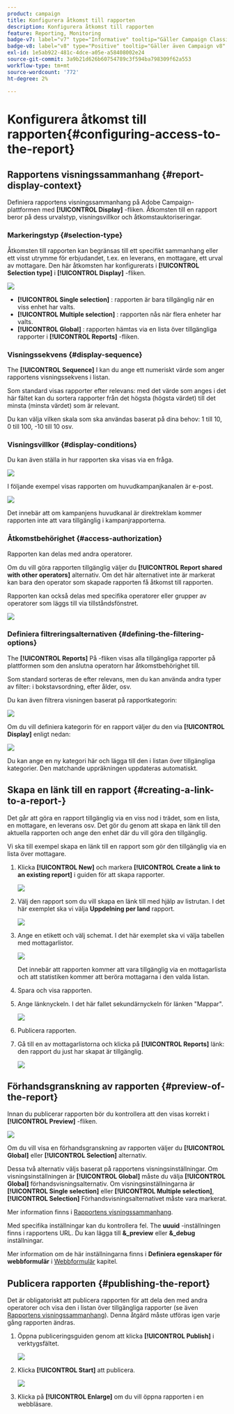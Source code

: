 ```yaml
---
product: campaign
title: Konfigurera åtkomst till rapporten
description: Konfigurera åtkomst till rapporten
feature: Reporting, Monitoring
badge-v7: label="v7" type="Informative" tooltip="Gäller Campaign Classic v7"
badge-v8: label="v8" type="Positive" tooltip="Gäller även Campaign v8"
exl-id: 1e5ab922-481c-4dce-a05e-a58408002e24
source-git-commit: 3a9b21d626b60754789c3f594ba798309f62a553
workflow-type: tm+mt
source-wordcount: '772'
ht-degree: 2%

---
```


# Konfigurera åtkomst till rapporten{#configuring-access-to-the-report}



## Rapportens visningssammanhang {#report-display-context}

Definiera rapportens visningssammanhang på Adobe Campaign-plattformen med **[!UICONTROL Display]** -fliken. Åtkomsten till en rapport beror på dess urvalstyp, visningsvillkor och åtkomstauktoriseringar.

### Markeringstyp {#selection-type}

Åtkomsten till rapporten kan begränsas till ett specifikt sammanhang eller ett visst utrymme för erbjudandet, t.ex. en leverans, en mottagare, ett urval av mottagare. Den här åtkomsten har konfigurerats i **[!UICONTROL Selection type]** i **[!UICONTROL Display]** -fliken.

![](assets/s_ncs_advuser_report_visibility_4.png)

* **[!UICONTROL Single selection]** : rapporten är bara tillgänglig när en viss enhet har valts.
* **[!UICONTROL Multiple selection]** : rapporten nås när flera enheter har valts.
* **[!UICONTROL Global]** : rapporten hämtas via en lista över tillgängliga rapporter i **[!UICONTROL Reports]** -fliken.

### Visningssekvens {#display-sequence}

The **[!UICONTROL Sequence]** I kan du ange ett numeriskt värde som anger rapportens visningssekvens i listan.

Som standard visas rapporter efter relevans: med det värde som anges i det här fältet kan du sortera rapporter från det högsta (högsta värdet) till det minsta (minsta värdet) som är relevant.

Du kan välja vilken skala som ska användas baserat på dina behov: 1 till 10, 0 till 100, -10 till 10 osv.

### Visningsvillkor {#display-conditions}

Du kan även ställa in hur rapporten ska visas via en fråga.

![](assets/s_ncs_advuser_report_visibility_5.png)

I följande exempel visas rapporten om huvudkampanjkanalen är e-post.

![](assets/s_ncs_advuser_report_visibility_6.png)

Det innebär att om kampanjens huvudkanal är direktreklam kommer rapporten inte att vara tillgänglig i kampanjrapporterna.

### Åtkomstbehörighet {#access-authorization}

Rapporten kan delas med andra operatorer.

Om du vill göra rapporten tillgänglig väljer du **[!UICONTROL Report shared with other operators]** alternativ. Om det här alternativet inte är markerat kan bara den operator som skapade rapporten få åtkomst till rapporten.

Rapporten kan också delas med specifika operatorer eller grupper av operatorer som läggs till via tillståndsfönstret.

![](assets/s_ncs_advuser_report_visibility_8.png)

### Definiera filtreringsalternativen {#defining-the-filtering-options}

The **[!UICONTROL Reports]** På -fliken visas alla tillgängliga rapporter på plattformen som den anslutna operatorn har åtkomstbehörighet till.

Som standard sorteras de efter relevans, men du kan använda andra typer av filter: i bokstavsordning, efter ålder, osv.

Du kan även filtrera visningen baserat på rapportkategorin:

![](assets/report_ovv_select_type.png)

Om du vill definiera kategorin för en rapport väljer du den via **[!UICONTROL Display]** enligt nedan:

![](assets/report_select_category.png)

Du kan ange en ny kategori här och lägga till den i listan över tillgängliga kategorier. Den matchande uppräkningen uppdateras automatiskt.

## Skapa en länk till en rapport {#creating-a-link-to-a-report-}

Det går att göra en rapport tillgänglig via en viss nod i trädet, som en lista, en mottagare, en leverans osv. Det gör du genom att skapa en länk till den aktuella rapporten och ange den enhet där du vill göra den tillgänglig.

Vi ska till exempel skapa en länk till en rapport som gör den tillgänglig via en lista över mottagare.

1. Klicka **[!UICONTROL New]** och markera **[!UICONTROL Create a link to an existing report]** i guiden för att skapa rapporter.

   ![](assets/s_ncs_advuser_report_wizard_link_01.png)

1. Välj den rapport som du vill skapa en länk till med hjälp av listrutan. I det här exemplet ska vi välja **Uppdelning per land** rapport.

   ![](assets/s_ncs_advuser_report_wizard_link_02.png)

1. Ange en etikett och välj schemat. I det här exemplet ska vi välja tabellen med mottagarlistor.

   ![](assets/s_ncs_advuser_report_wizard_link_03.png)

   Det innebär att rapporten kommer att vara tillgänglig via en mottagarlista och att statistiken kommer att beröra mottagarna i den valda listan.

1. Spara och visa rapporten.
1. Ange länknyckeln. I det här fallet sekundärnyckeln för länken &quot;Mappar&quot;.

   ![](assets/s_ncs_advuser_report_wizard_link_04.png)

1. Publicera rapporten.
1. Gå till en av mottagarlistorna och klicka på **[!UICONTROL Reports]** länk: den rapport du just har skapat är tillgänglig.

   ![](assets/s_ncs_advuser_report_wizard_link_05.png)

## Förhandsgranskning av rapporten {#preview-of-the-report}

Innan du publicerar rapporten bör du kontrollera att den visas korrekt i **[!UICONTROL Preview]** -fliken.

![](assets/s_ncs_advuser_report_preview_01.png)

Om du vill visa en förhandsgranskning av rapporten väljer du **[!UICONTROL Global]** eller **[!UICONTROL Selection]** alternativ.

Dessa två alternativ väljs baserat på rapportens visningsinställningar. Om visningsinställningen är **[!UICONTROL Global]** måste du välja **[!UICONTROL Global]** förhandsvisningsalternativ. Om visningsinställningarna är **[!UICONTROL Single selection]** eller **[!UICONTROL Multiple selection]**, **[!UICONTROL Selection]** Förhandsvisningsalternativet måste vara markerat.

Mer information finns i [Rapportens visningssammanhang](#report-display-context).

Med specifika inställningar kan du kontrollera fel. The **uuuid** -inställningen finns i rapportens URL. Du kan lägga till **&amp;_preview** eller **&amp;_debug** inställningar.

Mer information om de här inställningarna finns i **Definiera egenskaper för webbformulär** i [Webbformulär](../../web/using/about-web-forms.md) kapitel.

## Publicera rapporten {#publishing-the-report}

Det är obligatoriskt att publicera rapporten för att dela den med andra operatorer och visa den i listan över tillgängliga rapporter (se även [Rapportens visningssammanhang](#report-display-context)). Denna åtgärd måste utföras igen varje gång rapporten ändras.

1. Öppna publiceringsguiden genom att klicka **[!UICONTROL Publish]** i verktygsfältet.

   ![](assets/s_ncs_advuser_report_publish_01.png)

1. Klicka **[!UICONTROL Start]** att publicera.

   ![](assets/s_ncs_advuser_report_publish_02.png)

1. Klicka på **[!UICONTROL Enlarge]** om du vill öppna rapporten i en webbläsare.
